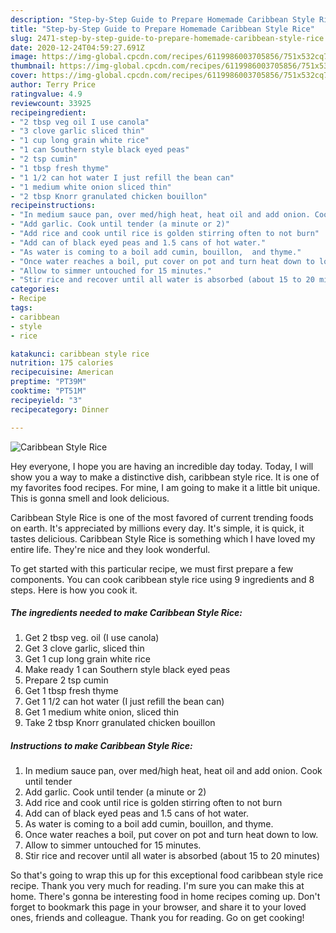 ```yaml
---
description: "Step-by-Step Guide to Prepare Homemade Caribbean Style Rice"
title: "Step-by-Step Guide to Prepare Homemade Caribbean Style Rice"
slug: 2471-step-by-step-guide-to-prepare-homemade-caribbean-style-rice
date: 2020-12-24T04:59:27.691Z
image: https://img-global.cpcdn.com/recipes/6119986003705856/751x532cq70/caribbean-style-rice-recipe-main-photo.jpg
thumbnail: https://img-global.cpcdn.com/recipes/6119986003705856/751x532cq70/caribbean-style-rice-recipe-main-photo.jpg
cover: https://img-global.cpcdn.com/recipes/6119986003705856/751x532cq70/caribbean-style-rice-recipe-main-photo.jpg
author: Terry Price
ratingvalue: 4.9
reviewcount: 33925
recipeingredient:
- "2 tbsp veg oil I use canola"
- "3 clove garlic sliced thin"
- "1 cup long grain white rice"
- "1 can Southern style black eyed peas"
- "2 tsp cumin"
- "1 tbsp fresh thyme"
- "1 1/2 can hot water I just refill the bean can"
- "1 medium white onion sliced thin"
- "2 tbsp Knorr granulated chicken bouillon"
recipeinstructions:
- "In medium sauce pan, over med/high heat, heat oil and add onion. Cook until tender"
- "Add garlic. Cook until tender (a minute or 2)"
- "Add rice and cook until rice is golden stirring often to not burn"
- "Add can of black eyed peas and 1.5 cans of hot water."
- "As water is coming to a boil add cumin, bouillon,  and thyme."
- "Once water reaches a boil, put cover on pot and turn heat down to low."
- "Allow to simmer untouched for 15 minutes."
- "Stir rice and recover until all water is absorbed (about 15 to 20 minutes)"
categories:
- Recipe
tags:
- caribbean
- style
- rice

katakunci: caribbean style rice 
nutrition: 175 calories
recipecuisine: American
preptime: "PT39M"
cooktime: "PT51M"
recipeyield: "3"
recipecategory: Dinner

---
```



![Caribbean Style Rice](https://img-global.cpcdn.com/recipes/6119986003705856/751x532cq70/caribbean-style-rice-recipe-main-photo.jpg)

Hey everyone, I hope you are having an incredible day today. Today, I will show you a way to make a distinctive dish, caribbean style rice. It is one of my favorites food recipes. For mine, I am going to make it a little bit unique. This is gonna smell and look delicious.

Caribbean Style Rice is one of the most favored of current trending foods on earth. It's appreciated by millions every day. It's simple, it is quick, it tastes delicious. Caribbean Style Rice is something which I have loved my entire life. They're nice and they look wonderful.




To get started with this particular recipe, we must first prepare a few components. You can cook caribbean style rice using 9 ingredients and 8 steps. Here is how you cook it.

<!--inarticleads1-->

##### The ingredients needed to make Caribbean Style Rice:

1. Get 2 tbsp veg. oil (I use canola)
1. Get 3 clove garlic, sliced thin
1. Get 1 cup long grain white rice
1. Make ready 1 can Southern style black eyed peas
1. Prepare 2 tsp cumin
1. Get 1 tbsp fresh thyme
1. Get 1 1/2 can hot water (I just refill the bean can)
1. Get 1 medium white onion, sliced thin
1. Take 2 tbsp Knorr granulated chicken bouillon




<!--inarticleads2-->

##### Instructions to make Caribbean Style Rice:

1. In medium sauce pan, over med/high heat, heat oil and add onion. Cook until tender
1. Add garlic. Cook until tender (a minute or 2)
1. Add rice and cook until rice is golden stirring often to not burn
1. Add can of black eyed peas and 1.5 cans of hot water.
1. As water is coming to a boil add cumin, bouillon,  and thyme.
1. Once water reaches a boil, put cover on pot and turn heat down to low.
1. Allow to simmer untouched for 15 minutes.
1. Stir rice and recover until all water is absorbed (about 15 to 20 minutes)




So that's going to wrap this up for this exceptional food caribbean style rice recipe. Thank you very much for reading. I'm sure you can make this at home. There's gonna be interesting food in home recipes coming up. Don't forget to bookmark this page in your browser, and share it to your loved ones, friends and colleague. Thank you for reading. Go on get cooking!
